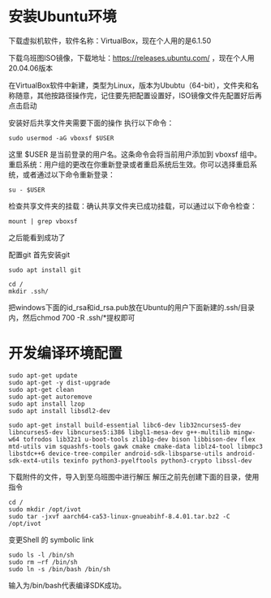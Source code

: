 # 安装Ubuntu环境

下载虚拟机软件，软件名称：VirtualBox，现在个人用的是6.1.50

下载乌班图ISO镜像，下载地址：https://releases.ubuntu.com/ ，现在个人用20.04.06版本

在VirtualBox软件中新建，类型为Linux，版本为Ububtu（64-bit），文件夹和名称随意，其他按路径操作完，记住要先把配置设置好，ISO镜像文件先配置好后再点击启动

安装好后共享文件夹需要下面的操作
执行以下命令：

```
sudo usermod -aG vboxsf $USER
```

这里 $USER 是当前登录的用户名。这条命令会将当前用户添加到 vboxsf 组中。
重启系统：用户组的更改在你重新登录或者重启系统后生效。你可以选择重启系统，或者通过以下命令重新登录：

```
su - $USER
```

检查共享文件夹的挂载：确认共享文件夹已成功挂载，可以通过以下命令检查：

```
mount | grep vboxsf
```

之后能看到成功了

配置git
首先安装git

```
sudo apt install git
```



```
cd /
mkdir .ssh/
```

把windows下面的id_rsa和id_rsa.pub放在Ubuntu的用户下面新建的.ssh/目录内，然后chmod 700 -R .ssh/*提权即可


# 开发编译环境配置

```
sudo apt-get update
sudo apt-get -y dist-upgrade
sudo apt-get clean
sudo apt-get autoremove
sudo apt install lzop
sudo apt install libsdl2-dev

sudo apt-get install build-essential libc6-dev lib32ncurses5-dev libncurses5-dev libncurses5:i386 libgl1-mesa-dev g++-multilib mingw-w64 tofrodos lib32z1 u-boot-tools zlib1g-dev bison libbison-dev flex mtd-utils vim squashfs-tools gawk cmake cmake-data liblz4-tool libmpc3 libstdc++6 device-tree-compiler android-sdk-libsparse-utils android-sdk-ext4-utils texinfo python3-pyelftools python3-crypto libssl-dev
```

下载附件的文件，导入到至乌班图中进行解压
解压之前先创建下面的目录，使用指令

```
cd /
sudo mkdir /opt/ivot
sudo tar -jxvf aarch64-ca53-linux-gnueabihf-8.4.01.tar.bz2 -C /opt/ivot
```

变更Shell 的 symbolic link

```
sudo ls -l /bin/sh
sudo rm –rf /bin/sh
sudo ln -s /bin/bash /bin/sh
```

输入为/bin/bash代表编译SDK成功。
